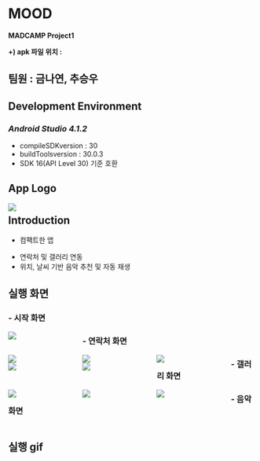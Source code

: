 # MOOD
**MADCAMP Project1**

**+) apk 파일 위치 :**




## 팀원 : 금나연, 추승우




## Development Environment

### *Android Studio 4.1.2*

  * compileSDKversion : 30
  * buildToolsversion : 30.0.3
  * SDK 16(API Level 30) 기준 호환






## **App Logo**
<div style="float: left; width: 30%;">
<img src="https://user-images.githubusercontent.com/68985625/124529645-fe91a680-de45-11eb-9b88-8490d8b4d77e.jpg"/>
</div>
<div style="float: left; width: 30%;">

</div>
<div style="float: left; width: 30%;">

</div>


# 
## **Introduction**


* 컴팩트한 앱
- 연락처 및 갤러리 연동
- 위치, 날씨 기반 음악 추천 및 자동 재생





## **실행 화면**

### 
### - 시작 화면
<div style="float: left; width: 30%;">
<img src="https://user-images.githubusercontent.com/68985625/124529421-8c20c680-de45-11eb-9a8b-af19b6ab1c78.jpg"/>
</div>
<div style="float: left; width: 30%;">

</div>
<div style="float: left; width: 30%;">

</div>


### - 연락처 화면
<div style="float: left; width: 30%;">
<img src="https://user-images.githubusercontent.com/68985625/124529405-87f4a900-de45-11eb-92f0-04a74072730d.jpg"/>
</div>
<div style="float: left; width: 30%;">
<img src="https://user-images.githubusercontent.com/68985625/124529409-8925d600-de45-11eb-8369-d32dc5e2b3eb.jpg"/>
</div>
<div style="float: left; width: 30%;">
<img src="https://user-images.githubusercontent.com/68985625/124529411-8925d600-de45-11eb-94f2-8db1d1c9e9e4.jpg"/>
</div>
 
<div style="float: left; width: 30%;">
<img src="https://user-images.githubusercontent.com/68985625/124529413-89be6c80-de45-11eb-86b8-a9cf2b2148e0.jpg"/>
</div>
<div style="float: left; width: 30%;">
<img src="https://user-images.githubusercontent.com/68985625/124529415-89be6c80-de45-11eb-8099-8c0de42a0e50.jpg"/>
</div>
<div style="float: left; width: 30%;">
 </div>
 
 
### - 갤러리 화면
<div style="float: left; width: 30%;">
<img src="https://user-images.githubusercontent.com/68985625/124529417-8a570300-de45-11eb-9318-848f5b12dce4.jpg"/>
</div>
<div style="float: left; width: 30%;">
<img src="https://user-images.githubusercontent.com/68985625/124529419-8a570300-de45-11eb-8c24-563fad017674.jpg"/>
</div>
<div style="float: left; width: 30%;">
<img src="https://user-images.githubusercontent.com/68985625/124529420-8aef9980-de45-11eb-8b72-b51fbfa017cd.jpg"/>
</div>



### - 음악 화면

<div style="float: left; width: 30%;">
</div>
<div style="float: left; width: 30%;">

</div>
<div style="float: left; width: 30%;">

 
 
## **실행 gif**



  

  

